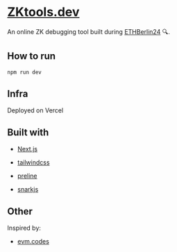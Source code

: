# [ZKtools.dev](https://zktools.dev/)

An online ZK debugging tool built during [ETHBerlin24](https://ethberlin.org/) 🔍.

## How to run

```bash
npm run dev
```

## Infra

Deployed on Vercel

## Built with

- [Next.js](https://nextjs.org/)
- [tailwindcss](https://tailwindcss.com/)
- [preline](https://preline.co/index.html)

- [snarkjs](https://github.com/iden3/snarkjs)

## Other

Inspired by:

- [evm.codes](https://www.evm.codes/)
